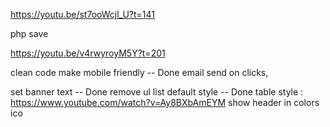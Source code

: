 https://youtu.be/st7ooWcjl_U?t=141

php save

https://youtu.be/v4rwyroyM5Y?t=201

clean code
make mobile friendly -- Done
email send on clicks,

set banner text -- Done
remove ul list default style -- Done
table style : https://www.youtube.com/watch?v=Ay8BXbAmEYM
show header in colors
ico
